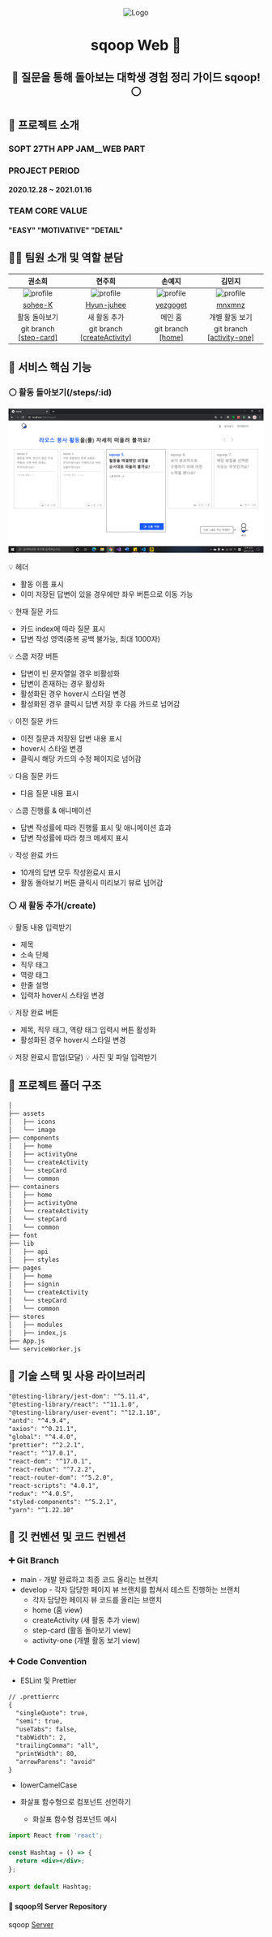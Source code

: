<p align="center">
    <img src="https://user-images.githubusercontent.com/55784772/103595413-af25f880-4f3e-11eb-8821-8119d6b213cb.gif" alt="Logo" width="150" height="150">

  <h1 align="center">sqoop Web 👻</h2>
  <h2 align="center"> 🔵 질문을 통해 돌아보는 대학생 경험 정리 가이드 sqoop! ⚪️</h3>
</p>


## 📑 프로젝트 소개


### **SOPT 27TH APP JAM__WEB PART**
### **PROJECT PERIOD**
#### 2020.12.28 ~ 2021.01.16
### **TEAM CORE VALUE**
#### "EASY" "MOTIVATIVE" "DETAIL"


## 🙋‍♀️ 팀원 소개 및 역할 분담


|                                                            권소희                                                             |                                                            현주희                                                             |                                                            손예지                                                             |                                                            김민지                                                             |
| :---------------------------------------------------------------------------------------------------------------------------: | :---------------------------------------------------------------------------------------------------------------------------: | :---------------------------------------------------------------------------------------------------------------------------: | :---------------------------------------------------------------------------------------------------------------------------: |
| <img src="https://avatars3.githubusercontent.com/u/70877186?s=460&u=b80382a7a0abb0acbf147217eb41720a9d3e0a38&v=4" alt="profile" width="55" height="55"> | <img src="https://avatars1.githubusercontent.com/u/55863806?s=460&u=c65fa17d24b3d8c5603a24ea7c561879be7983ae&v=4" alt="profile" width="55" height="55"> | <img src="https://avatars3.githubusercontent.com/u/55784772?s=460&u=3b15b3f7c5ac71e8d20b5dbb6d34e00c89fc2f0a&v=4" alt="profile" width="55" height="55"> | <img src="https://avatars1.githubusercontent.com/u/48766355?s=460&u=0419d273d1a31539ee4f1151cdacb6fefd45dacc&v=4" alt="profile" width="55" height="55">
|                                             [sohee-K](https://github.com/sohee-K)                                             |                                          [Hyun-juhee](https://github.com/Hyun-juhee)                                          |                                            [yezgoget](https://github.com/yezgoget)                                            |                                              [mnxmnz](https://github.com/mnxmnz)                                              |
|                                                         활동 돌아보기                                                         |                                                         새 활동 추가                                                          |                                                            메인 홈                                                            |                                                        개별 활동 보기                                                         |
|                        git branch [[step-card]](https://github.com/sqooop/sqoop-client/tree/step-card)                        |                   git branch [[createActivity]](https://github.com/sqooop/sqoop-client/tree/createActivity)                   |                             git branch [[home]](https://github.com/sqooop/sqoop-client/tree/home)                             |                     git branch [[activity-one]](https://github.com/sqooop/sqoop-client/tree/activity-one)                     |


## 🔵 서비스 핵심 기능

### ⚪️ 활동 돌아보기(/steps/:id)

![step-card](/src/assets/images/stepCard.png)

💡 헤더
  - 활동 이름 표시
  - 이미 저장된 답변이 있을 경우에만 좌우 버튼으로 이동 가능

💡 현재 질문 카드
  - 카드 index에 따라 질문 표시
  - 답변 작성 영역(중복 공백 불가능, 최대 1000자)

💡 스쿱 저장 버튼
  - 답변이 빈 문자열일 경우 비활성화
  - 답변이 존재하는 경우 활성화
  - 활성화된 경우 hover시 스타일 변경
  - 활성화된 경우 클릭시 답변 저장 후 다음 카드로 넘어감

💡 이전 질문 카드
  - 이전 질문과 저장된 답변 내용 표시
  - hover시 스타일 변경
  - 클릭시 해당 카드의 수정 페이지로 넘어감

💡 다음 질문 카드
  - 다음 질문 내용 표시

💡 스쿱 진행률 & 애니메이션
  - 답변 작성률에 따라 진행률 표시 및 애니메이션 효과
  - 답변 작성률에 따라 청크 메세지 표시

💡 작성 완료 카드
  - 10개의 답변 모두 작성완료시 표시
  - 활동 돌아보기 버튼 클릭시 미리보기 뷰로 넘어감

### ⚪️ 새 활동 추가(/create)

💡 활동 내용 입력받기 
   - 제목
   - 소속 단체
   - 직무 태그
   - 역량 태그
   - 한줄 설명
   - 입력차 hover시 스타일 변경

💡 저장 완료 버튼
  - 제목, 직무 태그, 역량 태그 입력시 버튼 활성화
  - 활성화된 경우 hover시 스타일 변경

💡 저장 완료시 팝업(모달)
💡 사진 및 파일 입력받기

  
## 🔵 프로젝트 폴더 구조

```
│
├── assets
│   ├── icons
│   └── image
├── components
│   ├── home
│   ├── activityOne
│   └── createActivity
│   └── stepCard
│   └── common
├── containers
│   ├── home
│   ├── activityOne
│   └── createActivity
│   └── stepCard
│   └── common
├── font
├── lib
│   ├── api
│   ├── styles
├── pages
│   ├── home
│   ├── signin
│   └── createActivity
│   └── stepCard
│   └── common
├── stores
│   ├── modules
│   ├── index,js
├── App.js
└── serviceWorker.js
```

## 🔵 기술 스택 및 사용 라이브러리

```
"@testing-library/jest-dom": "^5.11.4",
"@testing-library/react": "^11.1.0",
"@testing-library/user-event": "^12.1.10",
"antd": "^4.9.4",
"axios": "^0.21.1",
"global": "^4.4.0",
"prettier": "^2.2.1",
"react": "^17.0.1",
"react-dom": "^17.0.1",
"react-redux": "^7.2.2",
"react-router-dom": "^5.2.0",
"react-scripts": "4.0.1",
"redux": "^4.0.5",
"styled-components": "^5.2.1",
"yarn": "^1.22.10"
```

## 🔵 깃 컨벤션 및 코드 컨벤션

### ➕ Git Branch 

- main - 개발 완료하고 최종 코드 올리는 브랜치
- develop - 각자 담당한 페이지 뷰 브랜치를 합쳐서 테스트 진행하는 브랜치
    - 각자 담당한 페이지 뷰 코드를 올리는 브랜치
    - home (홈  view)
    - createActivity (새 활동 추가 view)
    - step-card (활동 돌아보기 view)
    - activity-one (개별 활동 보기 view)

### ➕ Code Convention
- ESLint 및 Prettier
```
// .prettierrc
{
  "singleQuote": true,
  "semi": true,
  "useTabs": false,
  "tabWidth": 2,
  "trailingComma": "all",
  "printWidth": 80,
  "arrowParens": "avoid"
}
```
- lowerCamelCase

- 화살표 함수형으로 컴포넌트 선언하기
    - 화살표 함수형 컴포넌트 예시

```jsx
import React from 'react';

const Hashtag = () => {
  return <div></div>;
};

export default Hashtag;
```

#### 🔵 sqoop의 Server Repository

sqoop [Server](https://github.com/sqooop/sqoop-server)
